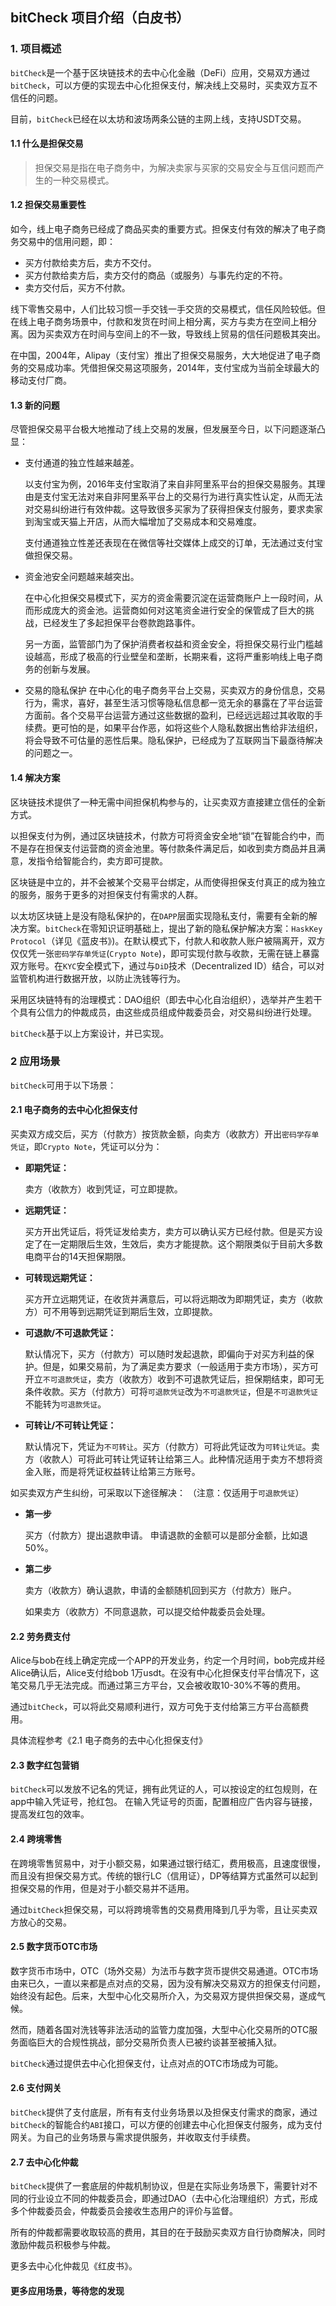 ## bitCheck 项目介绍（白皮书）
### 1. 项目概述
`bitCheck`是一个基于区块链技术的去中心化金融（DeFi）应用，交易双方通过`bitCheck`，可以方便的实现去中心化担保支付，解决线上交易时，买卖双方互不信任的问题。

目前，`bitCheck`已经在以太坊和波场两条公链的主网上线，支持USDT交易。

#### 1.1 什么是担保交易
> 担保交易是指在电子商务中，为解决卖家与买家的交易安全与互信问题而产生的一种交易模式。

#### 1.2 担保交易重要性

如今，线上电子商务已经成了商品买卖的重要方式。担保支付有效的解决了电子商务交易中的信用问题，即：

* 买方付款给卖方后，卖方不交付。
* 买方付款给卖方后，卖方交付的商品（或服务）与事先约定的不符。
* 卖方交付后，买方不付款。

线下零售交易中，人们比较习惯一手交钱一手交货的交易模式，信任风险较低。但在线上电子商务场景中，付款和发货在时间上相分离，买方与卖方在空间上相分离。因为买卖双方在时间与空间上的不一致，导致线上贸易的信任问题极其突出。
 
在中国，2004年，Alipay（支付宝）推出了担保交易服务，大大地促进了电子商务的交易成功率。凭借担保交易这项服务，2014年，支付宝成为当前全球最大的移动支付厂商。

#### 1.3 新的问题
尽管担保交易平台极大地推动了线上交易的发展，但发展至今日，以下问题逐渐凸显：

* 支付通道的独立性越来越差。
  
  以支付宝为例，2016年支付宝取消了来自非阿里系平台的担保交易服务。其理由是支付宝无法对来自非阿里系平台上的交易行为进行真实性认定，从而无法对交易纠纷进行有效仲裁。这导致很多买家为了获得担保支付服务，要求卖家到淘宝或天猫上开店，从而大幅增加了交易成本和交易难度。

  支付通道独立性差还表现在在微信等社交媒体上成交的订单，无法通过支付宝做担保交易。

* 资金池安全问题越来越突出。
  
  在中心化担保交易模式下，买方的资金需要沉淀在运营商账户上一段时间，从而形成庞大的资金池。运营商如何对这笔资金进行安全的保管成了巨大的挑战，已经发生了多起担保平台卷款跑路事件。
  
  另一方面，监管部门为了保护消费者权益和资金安全，将担保交易行业门槛越设越高，形成了极高的行业壁垒和垄断，长期来看，这将严重影响线上电子商务的创新与发展。

* 交易的隐私保护
  在中心化的电子商务平台上交易，买卖双方的身份信息，交易行为，需求，喜好，甚至生活习惯等隐私信息都一览无余的暴露在了平台运营方面前。各个交易平台运营方通过这些数据的盈利，已经远远超过其收取的手续费。更可怕的是，如果平台作恶，如将这些个人隐私数据出售给非法组织，将会导致不可估量的恶性后果。隐私保护，已经成为了互联网当下最亟待解决的问题之一。
  

#### 1.4 解决方案
区块链技术提供了一种无需中间担保机构参与的，让买卖双方直接建立信任的全新方式。

以担保支付为例，通过区块链技术，付款方可将资金安全地“锁”在智能合约中，而不是存在担保支付运营商的资金池里。等付款条件满足后，如收到卖方商品并且满意，发指令给智能合约，卖方即可提款。

区块链是中立的，并不会被某个交易平台绑定，从而使得担保支付真正的成为独立的服务，服务于更多的对担保支付有需求的人群。

以太坊区块链上是没有隐私保护的，在`DAPP`层面实现隐私支付，需要有全新的解决方案。`bitCheck`在零知识证明基础上，提出了新的隐私保护解决方案：`HaskKey Protocol`（详见《蓝皮书》)。在默认模式下，付款人和收款人账户被隔离开，双方仅仅凭一张`密码学存单凭证`(`Crypto Note`)，即可实现付款与收款，无需在链上暴露双方账号。在`KYC`安全模式下，通过与`DiD`技术（Decentralized ID）结合，可以对监管机构进行数据开放，以防止洗钱等行为。

采用区块链特有的治理模式：DAO组织（即去中心化自治组织），选举并产生若干个具有公信力的仲裁成员，由这些成员组成仲裁委员会，对交易纠纷进行处理。

`bitCheck`基于以上方案设计，并已实现。

### 2 应用场景
`bitCheck`可用于以下场景：

#### 2.1 电子商务的去中心化担保支付

买卖双方成交后，买方（付款方）按货款金额，向卖方（收款方）开出`密码学存单凭证`，即`Crypto Note`，凭证可以分为：

* **即期凭证：**

  卖方（收款方）收到凭证，可立即提款。

* **远期凭证：**

  买方开出凭证后，将凭证发给卖方，卖方可以确认买方已经付款。但是买方设定了在一定期限后生效，生效后，卖方才能提款。这个期限类似于目前大多数电商平台的14天担保期限。

* **可转现远期凭证：**

  买方开立远期凭证，在收货并满意后，可以将远期改为即期凭证，卖方（收款方）可不用等到远期凭证到期后生效，立即提款。

* **可退款/不可退款凭证：**

  默认情况下，买方（付款方）可以随时发起退款，即偏向于对买方利益的保护。但是，如果交易前，为了满足卖方要求（一般适用于卖方市场），买方可开立`不可退款凭证`，卖方（收款方）收到不可退款凭证后，担保期结束，即可无条件收款。买方（付款方）可将`可退款凭证`改为`不可退款凭证`，但是`不可退款凭证`不能转为`可退款凭证`。

* **可转让/不可转让凭证：**
  
  默认情况下，凭证为`不可转让`。买方（付款方）可将此凭证改为`可转让凭证`。卖方（收款人）可将此可转让凭证转让给第三人。此种情况适用于卖方不想将资金入账，而是将凭证权益转让给第三方账号。

如买卖双方产生纠纷，可采取以下途径解决：
（注意：仅适用于`可退款凭证`）
* **第一步**
  
  买方（付款方）提出退款申请。
  申请退款的金额可以是部分金额，比如退50%。

* **第二步**
  
  卖方（收款方）确认退款，申请的金额随机回到买方（付款方）账户。
  
  如果卖方（收款方）不同意退款，可以提交给仲裁委员会处理。


#### 2.2 劳务费支付

Alice与bob在线上确定完成一个APP的开发业务，约定一个月时间，bob完成并经Alice确认后，Alice支付给bob 1万usdt。在没有中心化担保支付平台情况下，这笔交易几乎无法完成。而通过第三方平台，又会被收取10-30%不等的费用。

通过`bitCheck`，可以将此交易顺利进行，双方可免于支付给第三方平台高额费用。

具体流程参考《2.1 电子商务的去中心化担保支付》

#### 2.3 数字红包营销

`bitCheck`可以发放不记名的凭证，拥有此凭证的人，可以按设定的红包规则，在app中输入凭证号，抢红包。
在输入凭证号的页面，配置相应广告内容与链接，提高发红包的效率。

#### 2.4 跨境零售
在跨境零售贸易中，对于小额交易，如果通过银行结汇，费用极高，且速度很慢，而且没有担保交易方式。传统的银行LC（信用证），DP等结算方式虽然可以起到担保交易的作用，但是对于小额交易并不适用。

通过`bitCheck`担保交易，可以将跨境零售的交易费用降到几乎为零，且让买卖双方放心的交易。

#### 2.5 数字货币OTC市场
数字货币市场中，OTC（场外交易）为法币与数字货币提供交易通道。OTC市场由来已久，一直以来都是点对点的交易，因为没有解决交易双方的担保支付问题，始终没有起色。后来，大型中心化交易所介入，为交易双方提供担保交易，遂成气候。

然而，随着各国对洗钱等非法活动的监管力度加强，大型中心化交易所的OTC服务面临巨大的合规性挑战，部分交易所负责人已被约谈甚至被捕入狱。

`bitCheck`通过提供去中心化担保支付，让点对点的OTC市场成为可能。

#### 2.6 支付网关
`bitCheck`提供了支付底层，所有有支付业务场景以及担保支付需求的商家，通过`bitCheck`的智能合约`ABI`接口，可以方便的创建去中心化担保支付服务，成为支付网关。为自己的业务场景与需求提供服务，并收取支付手续费。

#### 2.7 去中心化仲裁
`bitCheck`提供了一套底层的仲裁机制协议，但是在实际业务场景下，需要针对不同的行业设立不同的仲裁委员会，即通过DAO（去中心化治理组织）方式，形成多个仲裁委员会，仲裁委员会接收生态用户的评价与监督。

所有的仲裁都需要收取较高的费用，其目的在于鼓励买卖双方自行协商解决，同时激励仲裁员积极参与仲裁。

更多去中心化仲裁见《红皮书》。

#### 更多应用场景，等待您的发现


